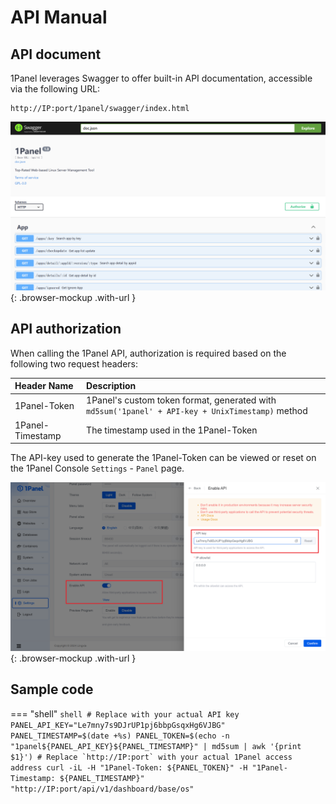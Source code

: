 # API Manual

## API document

1Panel leverages Swagger to offer built-in API documentation, accessible via the following URL:

```text
http://IP:port/1panel/swagger/index.html
```

![API Document](../img/dev_manual/api_docs.png)
{: .browser-mockup .with-url }

## API authorization

When calling the 1Panel API, authorization is required based on the following two request headers:

| Header Name | Description |
|:---|:---|
| 1Panel-Token | 1Panel's custom token format, generated with `md5sum('1panel' + API-key + UnixTimestamp)` method |
| 1Panel-Timestamp | The timestamp used in the 1Panel-Token |

The API-key used to generate the 1Panel-Token can be viewed or reset on the 1Panel Console `Settings` - `Panel` page.

![API key](../img/dev_manual/api_key.png)
{: .browser-mockup .with-url }

## Sample code

=== "shell"
    ```shell
    # Replace with your actual API key
    PANEL_API_KEY="Le7mny7s9DJrUP1pj6bbpGsqxHg6VJBG"
    PANEL_TIMESTAMP=$(date +%s)
    PANEL_TOKEN=$(echo -n "1panel${PANEL_API_KEY}${PANEL_TIMESTAMP}" | md5sum | awk '{print $1}')
    # Replace `http://IP:port` with your actual 1Panel access address
    curl -iL -H "1Panel-Token: ${PANEL_TOKEN}" -H "1Panel-Timestamp: ${PANEL_TIMESTAMP}" "http://IP:port/api/v1/dashboard/base/os"
    ```
